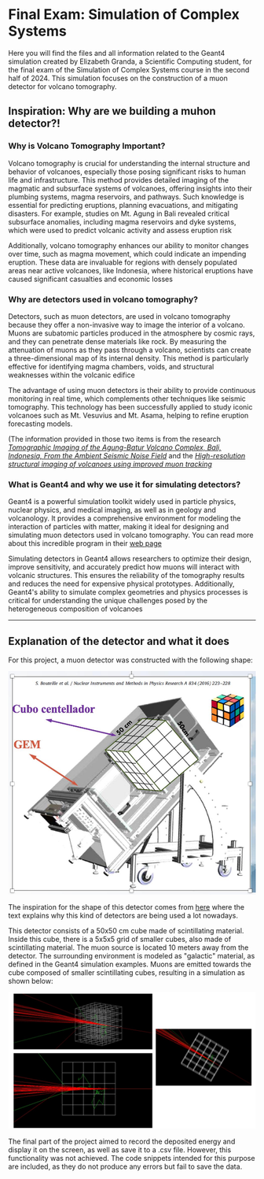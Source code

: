 # **Final Exam: Simulation of Complex Systems**


Here you will find the files and all information related to the Geant4 simulation created by Elizabeth Granda, a Scientific Computing student, for the final exam of the Simulation of Complex Systems course in the second half of 2024. This simulation focuses on the construction of a muon detector for volcano tomography.

## **Inspiration: Why are we building a muhon detector?!**

### **Why is Volcano Tomography Important?**


Volcano tomography is crucial for understanding the internal structure and behavior of volcanoes, especially those posing significant risks to human life and infrastructure. This method provides detailed imaging of the magmatic and subsurface systems of volcanoes, offering insights into their plumbing systems, magma reservoirs, and pathways. Such knowledge is essential for predicting eruptions, planning evacuations, and mitigating disasters. For example, studies on Mt. Agung in Bali revealed critical subsurface anomalies, including magma reservoirs and dyke systems, which were used to predict volcanic activity and assess eruption risk

Additionally, volcano tomography enhances our ability to monitor changes over time, such as magma movement, which could indicate an impending eruption. These data are invaluable for regions with densely populated areas near active volcanoes, like Indonesia, where historical eruptions have caused significant casualties and economic losses


### **Why are detectors used in volcano tomography?**


Detectors, such as muon detectors, are used in volcano tomography because they offer a non-invasive way to image the interior of a volcano. Muons are subatomic particles produced in the atmosphere by cosmic rays, and they can penetrate dense materials like rock. By measuring the attenuation of muons as they pass through a volcano, scientists can create a three-dimensional map of its internal density. This method is particularly effective for identifying magma chambers, voids, and structural weaknesses within the volcanic edifice

The advantage of using muon detectors is their ability to provide continuous monitoring in real time, which complements other techniques like seismic tomography. This technology has been successfully applied to study iconic volcanoes such as Mt. Vesuvius and Mt. Asama, helping to refine eruption forecasting models.



(The information provided in those two items is from the research [*Tomographic Imaging of the Agung-Batur Volcano Complex, Bali, Indonesia, From the Ambient Seismic Noise Field*](https://www.frontiersin.org/journals/earth-science/articles/10.3389/feart.2020.00043/full) and the [*High-resolution structural imaging of volcanoes using improved muon tracking*](https://academic.oup.com/gji/article/235/2/1138/7219314)

### **What is Geant4 and why we use it for simulating detectors?**


Geant4 is a powerful simulation toolkit widely used in particle physics, nuclear physics, and medical imaging, as well as in geology and volcanology. It provides a comprehensive environment for modeling the interaction of particles with matter, making it ideal for designing and simulating muon detectors used in volcano tomography. You can read more about this incredible program in their [web page](https://geant4.web.cern.ch/)

Simulating detectors in Geant4 allows researchers to optimize their design, improve sensitivity, and accurately predict how muons will interact with volcanic structures. This ensures the reliability of the tomography results and reduces the need for expensive physical prototypes. Additionally, Geant4's ability to simulate complex geometries and physics processes is critical for understanding the unique challenges posed by the heterogeneous composition of volcanoes


---

## **Explanation of the detector and what it does**

For this project, a muon detector was constructed with the following shape:

![Cubo Centellador](images/cubo_centellador.jpg)

The inspiration for the shape of this detector comes from [here](https://ep-news.web.cern.ch/content/revolutionizing-particle-detection-3d-printed-scintillating-detectors-tracking-and) where the text explains why this kind of detectors are being used a lot nowadays.

This detector consists of a 50x50 cm cube made of scintillating material. Inside this cube, there is a 5x5x5 grid of smaller cubes, also made of scintillating material. The muon source is located 10 meters away from the detector. The surrounding environment is modeled as "galactic" material, as defined in the Geant4 simulation examples. Muons are emitted towards the cube composed of smaller scintillating cubes, resulting in a simulation as shown below:

![Simulacion Eliza](images/simulacion_eli.jpg)

The final part of the project aimed to record the deposited energy and display it on the screen, as well as save it to a .csv file. However, this functionality was not achieved. The code snippets intended for this purpose are included, as they do not produce any errors but fail to save the data.
